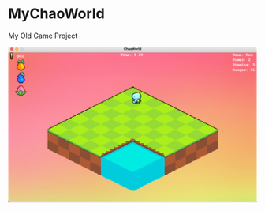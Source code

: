 # MyChaoWorld
My Old Game Project 

![chao world](https://github.com/prabhjot98/MyChaoWorld/blob/master/MyChaoWorld.png)
